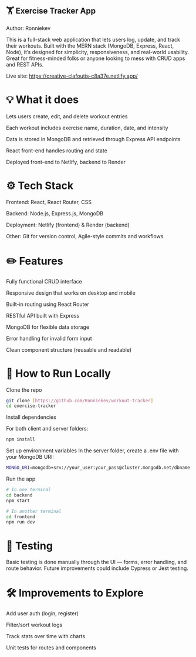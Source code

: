 ## 🏋️ Exercise Tracker App
Author: Ronniekev

This is a full-stack web application that lets users log, update, and track their workouts. Built with the MERN stack (MongoDB, Express, React, Node), it’s designed for simplicity, responsiveness, and real-world usability. Great for fitness-minded folks or anyone looking to mess with CRUD apps and REST APIs.

Live site: https://creative-clafoutis-c8a37e.netlify.app/

# 💡 What it does
Lets users create, edit, and delete workout entries

Each workout includes exercise name, duration, date, and intensity

Data is stored in MongoDB and retrieved through Express API endpoints

React front-end handles routing and state

Deployed front-end to Netlify, backend to Render

# ⚙️ Tech Stack
Frontend: React, React Router, CSS

Backend: Node.js, Express.js, MongoDB

Deployment: Netlify (frontend) & Render (backend)

Other: Git for version control, Agile-style commits and workflows

# ✏️ Features
Fully functional CRUD interface

Responsive design that works on desktop and mobile

Built-in routing using React Router

RESTful API built with Express

MongoDB for flexible data storage

Error handling for invalid form input

Clean component structure (reusable and readable)

# 🚀 How to Run Locally
Clone the repo

```bash
git clone [https://github.com/Ronniekev/workout-tracker]
cd exercise-tracker
```
Install dependencies

For both client and server folders:

```bash
npm install
```
Set up environment variables
In the server folder, create a .env file with your MongoDB URI:

```bash
MONGO_URI=mongodb+srv://your_user:your_pass@cluster.mongodb.net/dbname
```
Run the app

```bash
# In one terminal
cd backend
npm start

# In another terminal
cd frontend
npm run dev
```
# 🧪 Testing
Basic testing is done manually through the UI — forms, error handling, and route behavior. Future improvements could include Cypress or Jest testing.

# 🛠️ Improvements to Explore
Add user auth (login, register)

Filter/sort workout logs

Track stats over time with charts

Unit tests for routes and components


